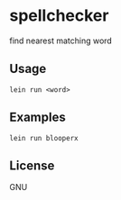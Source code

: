 # spellchecker

find nearest matching word


## Usage

`lein run <word>`

## Examples

`lein run blooperx`

## License

GNU
